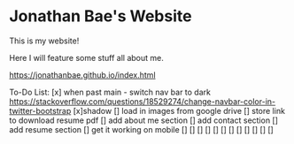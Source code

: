 # Jonathan Bae's Website

This is my website!

Here I will feature some stuff all about me.

https://jonathanbae.github.io/index.html

To-Do List:
[x] when past main - switch nav bar to dark https://stackoverflow.com/questions/18529274/change-navbar-color-in-twitter-bootstrap
  [x]shadow
[] load in images from google drive
[] store link to download resume pdf
[] add about me section
[] add contact section
[] add resume section
[] get it working on mobile
[]
[]
[]
[]
[]
[]
[]
[]
[]
[]
[]
[]
